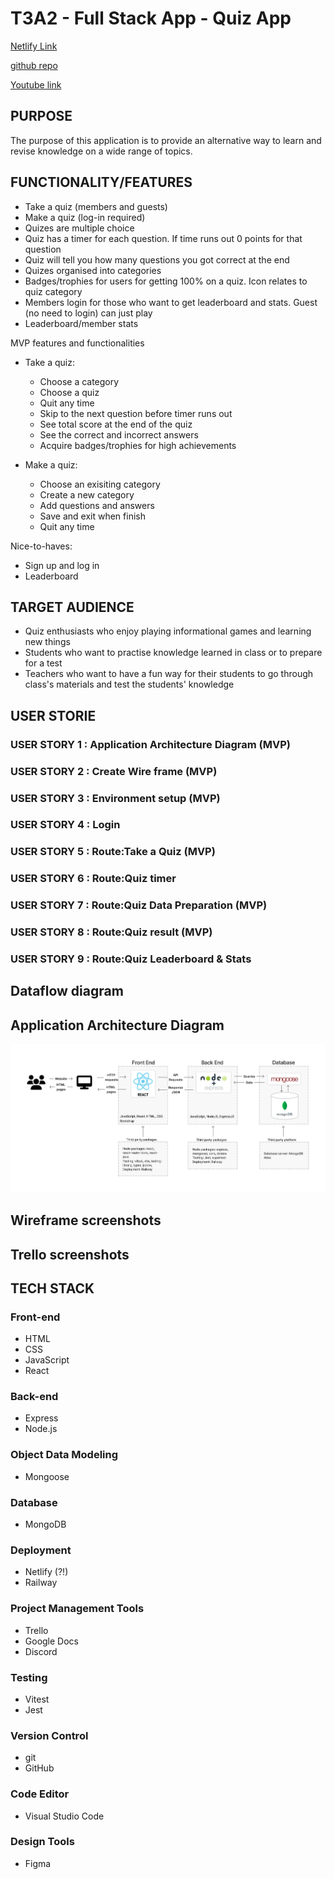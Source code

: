 # T3A2 - Full Stack App - Quiz App

[Netlify Link]()
    
[github repo]()

[Youtube link]()



## PURPOSE
The purpose of this application is to provide an alternative way to learn and revise knowledge on a wide range of topics.   




## FUNCTIONALITY/FEATURES
* Take a quiz (members and guests)
* Make a quiz (log-in required)
* Quizes are multiple choice
* Quiz has a timer for each question. If time runs out 0 points for that question
* Quiz will tell you how many questions you got correct at the end
* Quizes organised into categories
* Badges/trophies for users for getting 100% on a quiz. Icon relates to quiz category
* Members login for those who want to get leaderboard and stats. Guest (no need to login) can just play
* Leaderboard/member stats

MVP features and functionalities
* Take a quiz:  
  - Choose a category  
  - Choose a quiz  
  - Quit any time
  - Skip to the next question before timer runs out
  - See total score at the end of the quiz 
  - See the correct and incorrect answers
  - Acquire badges/trophies for high achievements
  
* Make a quiz:
  - Choose an exisiting category 
  - Create a new category
  - Add questions and answers
  - Save and exit when finish
  - Quit any time

Nice-to-haves:
* Sign up and log in 
* Leaderboard


## TARGET AUDIENCE
* Quiz enthusiasts who enjoy playing informational games and learning new things
* Students who want to practise knowledge learned in class or to prepare for a test
* Teachers who want to have a fun way for their students to go through class's materials and test the students' knowledge 


## USER STORIE

### USER STORY 1 : Application Architecture Diagram (MVP)
### USER STORY 2 : Create Wire frame (MVP)
### USER STORY 3 : Environment setup (MVP)
### USER STORY 4 : Login
### USER STORY 5 : Route:Take a Quiz (MVP)
### USER STORY 6 : Route:Quiz timer 
### USER STORY 7 : Route:Quiz Data Preparation (MVP)
### USER STORY 8 : Route:Quiz result (MVP)
### USER STORY 9 : Route:Quiz Leaderboard & Stats
 



## Dataflow diagram

## Application Architecture Diagram
![Application Architecture Diagram](./docs/Application%20Architecture%20Diagram.jpg)

## Wireframe screenshots

## Trello screenshots

## TECH STACK
### Front-end
* HTML
* CSS
* JavaScript
* React
### Back-end
* Express
* Node.js
### Object Data Modeling
* Mongoose
### Database
* MongoDB
### Deployment 
* Netlify (?!)
* Railway
### Project Management Tools
* Trello
* Google Docs
* Discord
### Testing
* Vitest
* Jest
### Version Control
* git
* GitHub
### Code Editor
* Visual Studio Code
### Design Tools
* Figma

